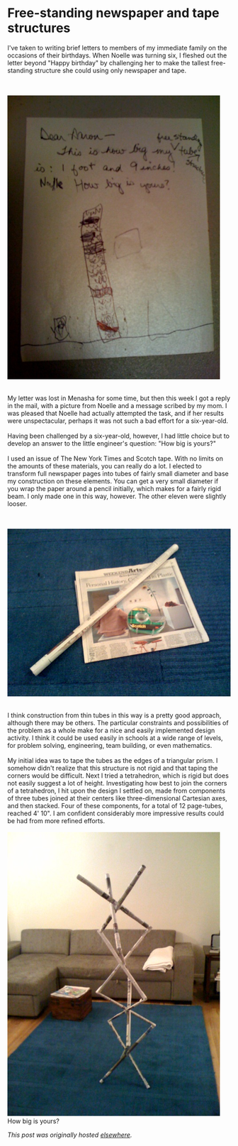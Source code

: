 # Free-standing newspaper and tape structures

<p>I've taken to writing brief letters to members of my immediate family on the occasions of their birthdays.  When Noelle was turning six, I fleshed out the letter beyond "Happy birthday" by challenging her to make the tallest free-standing structure she could using only newspaper and tape.

<br><br>
<a onblur="try {parent.deselectBloggerImageGracefully();} catch(e) {}" href="photo2.jpg"><img src="photo2.jpg" alt="" id="BLOGGER_PHOTO_ID_5156819696433906290" border="0"></a>
<br><br>

My letter was lost in Menasha for some time, but then this week I got a reply in the mail, with a picture from Noelle and a message scribed by my mom.  I was pleased that Noelle had actually attempted the task, and if her results were unspectacular, perhaps it was not such a bad effort for a six-year-old.<br><br>Having been challenged by a six-year-old, however, I had little choice but to develop an answer to the little engineer's question: "How big is yours?"<br><br>I used an issue of The New York Times and Scotch tape.  With no limits on the amounts of these materials, you can really do a lot.  I elected to transform full newspaper pages into tubes of fairly small diameter and base my construction on these elements.  You can get a very small diameter if you wrap the paper around a pencil initially, which makes for a fairly rigid beam.  I only made one in this way, however.  The other eleven were slightly looser.

<br><br>
<a onblur="try {parent.deselectBloggerImageGracefully();} catch(e) {}" href="photo1.jpg"><img src="photo1.jpg" alt="" id="BLOGGER_PHOTO_ID_5156826564086612626" border="0"></a>
<br><br>

I think construction from thin tubes in this way is a pretty good approach, although there may be others.  The particular constraints and possibilities of the problem as a whole make for a nice and easily implemented design activity.  I think it could be used easily in schools at a wide range of levels, for problem solving, engineering, team building, or even mathematics.<br><br>My initial idea was to tape the tubes as the edges of a triangular prism.  I somehow didn't realize that this structure is not rigid and that taping the corners would be difficult.  Next I tried a tetrahedron, which is rigid but does not easily suggest a lot of height.  Investigating how best to join the corners of a tetrahedron, I hit upon the design I settled on, made from components of three tubes joined at their centers like three-dimensional Cartesian axes, and then stacked.  Four of these components, for a total of 12 page-tubes, reached 4' 10".  I am confident considerably more impressive results could be had from more refined efforts.<br><br><a onblur="try {parent.deselectBloggerImageGracefully();} catch(e) {}" href="photo3.jpg"><img src="photo3.jpg" alt="" id="BLOGGER_PHOTO_ID_5156825340020933250" border="0"></a><br>How big is yours?</p>


*This post was originally hosted [elsewhere](http://planspace.blogspot.com/2008/01/free-standing-newspaper-and-tape.html).*
